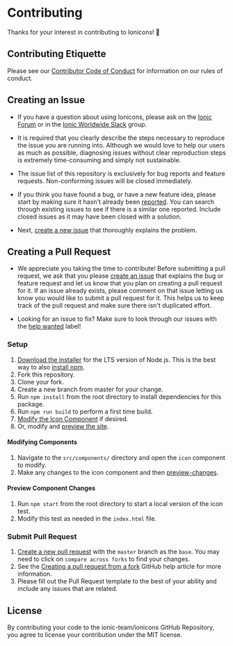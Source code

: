 # Contributing

Thanks for your interest in contributing to Ionicons! :tada:


## Contributing Etiquette

Please see our [Contributor Code of Conduct](./CODE_OF_CONDUCT.md) for information on our rules of conduct.


## Creating an Issue

* If you have a question about using Ionicons, please ask on the [Ionic Forum](http://forum.ionicframework.com/) or in the [Ionic Worldwide Slack](http://ionicworldwide.herokuapp.com/) group.

* It is required that you clearly describe the steps necessary to reproduce the issue you are running into. Although we would love to help our users as much as possible, diagnosing issues without clear reproduction steps is extremely time-consuming and simply not sustainable.

* The issue list of this repository is exclusively for bug reports and feature requests. Non-conforming issues will be closed immediately.

* If you think you have found a bug, or have a new feature idea, please start by making sure it hasn't already been [reported](https://github.com/ionic-team/ionicons/issues?utf8=%E2%9C%93&q=is%3Aissue). You can search through existing issues to see if there is a similar one reported. Include closed issues as it may have been closed with a solution.

* Next, [create a new issue](https://github.com/ionic-team/ionicons/issues/new/choose) that thoroughly explains the problem.


## Creating a Pull Request

* We appreciate you taking the time to contribute! Before submitting a pull request, we ask that you please [create an issue](#creating-an-issue) that explains the bug or feature request and let us know that you plan on creating a pull request for it. If an issue already exists, please comment on that issue letting us know you would like to submit a pull request for it. This helps us to keep track of the pull request and make sure there isn't duplicated effort.

* Looking for an issue to fix? Make sure to look through our issues with the [help wanted](https://github.com/ionic-team/ionicons/issues?q=is%3Aopen+is%3Aissue+label%3A%22help+wanted%22) label!


### Setup

1. [Download the installer](https://nodejs.org/) for the LTS version of Node.js. This is the best way to also [install npm](https://blog.npmjs.org/post/85484771375/how-to-install-npm#_=_).
2. Fork this repository.
3. Clone your fork.
4. Create a new branch from master for your change.
5. Run `npm install` from the root directory to install dependencies for this package.
6. Run `npm run build` to perform a first time build.
7. [Modify the Icon Component](#modifying-components) if desired.
8. Or, modify and [preview the site](#preview-site).


#### Modifying Components

1. Navigate to the `src/components/` directory and open the `icon` component to modify.
2. Make any changes to the icon component and then [preview-changes](#preview-component-changes).


#### Preview Component Changes

1. Run `npm start` from the root directory to start a local version of the icon test.
2. Modify this test as needed in the `index.html` file.


<!-- #### Building Changes

TODO -->


### Submit Pull Request

1. [Create a new pull request](https://github.com/ionic-team/ionicons/compare) with the `master` branch as the `base`. You may need to click on `compare across forks` to find your changes.
2. See the [Creating a pull request from a fork](https://help.github.com/articles/creating-a-pull-request-from-a-fork/) GitHub help article for more information.
3. Please fill out the Pull Request template to the best of your ability and include any issues that are related.


## License

By contributing your code to the ionic-team/ionicons GitHub Repository, you agree to license your contribution under the MIT license.
